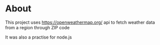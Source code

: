 # About
This project uses https://openweathermap.org/ api to fetch weather data from a region through ZIP code

It was also a practise for node.js
